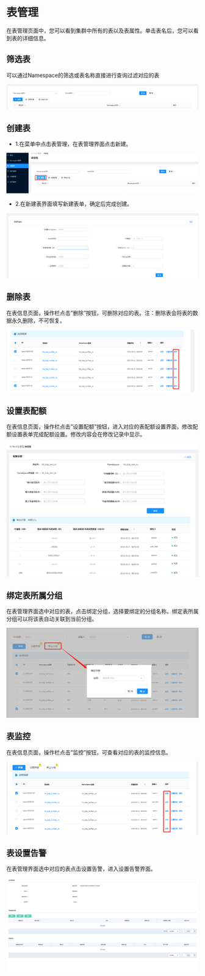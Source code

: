 # 表管理

在表管理页面中，您可以看到集群中所有的表以及表属性。单击表名后，您可以看到表的详细信息。

## 筛选表

可以通过Namespace的筛选或表名称直接进行查询过滤对应的表

![Image text](../../image/38.png)

## 创建表

* 1.在菜单中点击表管理，在表管理界面点击新建。

![Image text](../../image/39.png)

* 2.在新建表界面填写新建表单，确定后完成创建。

![Image text](../../image/40.png)

## 删除表
  
在表信息页面，操作栏点击”删除”按钮，可删除对应的表。注：删除表会将表的数据永久删除，不可恢复。

![Image text](../../image/41.png)

## 设置表配额

在表信息页面，操作栏点击”设置配额”按钮，进入对应的表配额设置界面，修改配额设置表单完成配额设置。修改内容会在修改记录中显示。

![Image text](../../image/42.png)

## 绑定表所属分组

在表管理界面选中对应的表，点击绑定分组，选择要绑定的分组名称。绑定表所属分组可以将该表自动关联到当前分组。

![Image text](../../image/43.png)

## 表监控

在表信息页面，操作栏点击”监控”按钮，可查看对应的表的监控信息。

![Image text](../../image/44.png)
 
## 表设置告警

在表管理界面选中对应的表点击设置告警，进入设置告警界面。

![Image text](../../image/45.png)